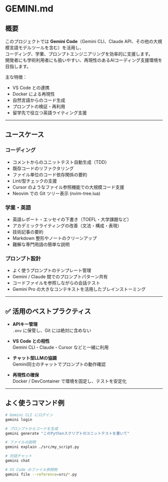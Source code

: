 # GEMINI.md

## 概要

このプロジェクトでは **Gemini Code**（Gemini CLI、Claude API、その他の大規模言語モデルツールを含む）を活用し、  
コーディング、学業、プロンプトエンジニアリングを効率的に支援します。  
開発者にも学術利用者にも扱いやすい、再現性のあるAIコーディング支援環境を目指します。

主な特徴：
- VS Code との連携
- Docker による再現性
- 自然言語からのコード生成
- プロンプトの検証・再利用
- 留学先で役立つ英語ライティング支援

---

## ユースケース

### コーディング
- コメントからのユニットテスト自動生成（TDD）
- 既存コードのリファクタリング
- ファイル単位のコード依存関係の要約
- Lint/型チェックの支援
- Cursor のようなファイル参照機能での大規模コード支援
- Neovim での Git ツリー表示 (nvim-tree.lua)

### 学業・英語
- 英語レポート・エッセイの下書き（TOEFL・大学課題など）
- アカデミックライティングの改善（文法・構成・表現）
- 技術記事の要約
- Markdown 整形やノートのクリーンアップ
- 難解な専門用語の簡単な説明

### プロンプト設計
- よく使うプロンプトのテンプレート管理
- Gemini / Claude 間でのプロンプトパターン共有
- コードファイルを参照しながらの会話テスト
- Gemini Pro の大きなコンテキストを活用したブレインストーミング

---

## ✅ 活用のベストプラクティス

- **APIキー管理**  
  `.env` に保管し、Git には絶対に含めない

- **VS Code との相性**  
  Gemini CLI・Claude・Cursor などと一緒に利用

- **チャット型LLMの協調**  
  Gemini同士のチャットでプロンプトの動作確認

- **再現性の確保**  
  Docker / DevContainer で環境を固定し、テストを安定化

---

## よく使うコマンド例

```bash
# Gemini CLI にログイン
gemini login

# プロンプトからコードを生成
gemini generate "このPythonスクリプトのユニットテストを書いて"

# ファイルの説明
gemini explain ./src/my_script.py

# 対話チャット
gemini chat

# VS Code のファイル参照例
gemini file --reference=src/*.py
```